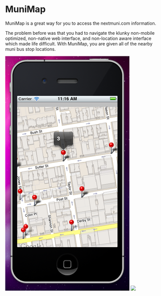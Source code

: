MuniMap
=======
MuniMap is a great way for you to access the nextmuni.com information.

The problem before was that you had to navigate the klunky non-mobile optimized, non-native web interface, and non-location aware interface which made life difficult. With MuniMap, you are given all of the nearby muni bus stop locations.

[![](https://github.com/rodericj/MuniMap/raw/master/docs/demoscreen.png)](https://github.com/rodericj/MuniMap/raw/master/docs/demoscreen.png)
[![](http://farm4.static.flickr.com/3447/3378092101_40a62a04b2_m.jpg)](http://farm4.static.flickr.com/3447/3378092101_b064d8e339_o.jpg)